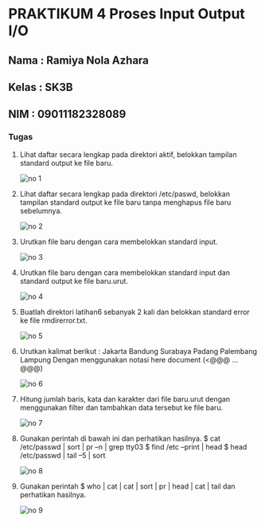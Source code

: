 # PRAKTIKUM 4 Proses Input Output I/O

## Nama : Ramiya Nola Azhara
## Kelas : SK3B
## NIM : 09011182328089

### Tugas

1. Lihat daftar secara lengkap pada direktori aktif, belokkan tampilan standard output ke file baru.

   ![no 1](https://github.com/user-attachments/assets/9a75357f-b13f-429c-888d-be5f666a24e5)


2. Lihat daftar secara lengkap pada direktori /etc/paswd, belokkan tampilan standard output ke file baru tanpa menghapus file baru sebelumnya.

   ![no 2](https://github.com/user-attachments/assets/24cef674-1477-4455-9d94-6c4357c34570)


3. Urutkan file baru dengan cara membelokkan standard input.


   ![no 3](https://github.com/user-attachments/assets/637db657-dfba-4b49-af65-017aeb420862)


4. Urutkan file baru dengan cara membelokkan standard input dan standard output ke file baru.urut.


   ![no 4](https://github.com/user-attachments/assets/580c04ef-0f8d-4292-adef-71be3115f7df)


5. Buatlah direktori latihan6 sebanyak 2 kali dan belokkan standard error ke file rmdirerror.txt.

   ![no 5](https://github.com/user-attachments/assets/32e25089-bb05-4841-ba41-b644a52aaf1a)


6. Urutkan kalimat berikut :
Jakarta
Bandung
Surabaya
Padang
Palembang
Lampung
Dengan menggunakan notasi here document (<@@@ …@@@)


   ![no 6](https://github.com/user-attachments/assets/f3ac6706-04bc-435b-b36e-dd0ea6f0089b)


7. Hitung jumlah baris, kata dan karakter dari file baru.urut dengan menggunakan filter dan
tambahkan data tersebut ke file baru.


   ![no 7](https://github.com/user-attachments/assets/9104097c-eee6-4b42-abcb-23807ddb99be)


8. Gunakan perintah di bawah ini dan perhatikan hasilnya.
$ cat /etc/passwd | sort | pr –n | grep tty03
$ find /etc –print | head
$ head /etc/passwd | tail –5 | sort


   ![no 8](https://github.com/user-attachments/assets/cf1c3dc4-8694-4622-9562-c1d32da36b92)


9. Gunakan perintah $ who | cat | cat | sort | pr | head | cat | tail dan perhatikan hasilnya.

   ![no 9](https://github.com/user-attachments/assets/7d3d17df-22af-4d60-bc81-d9069c23db2f)
